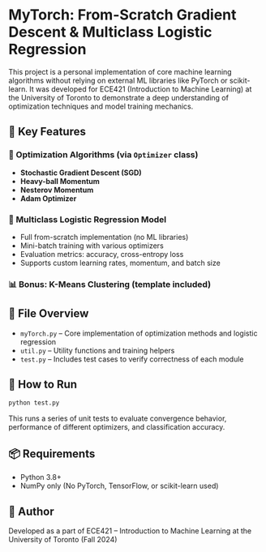 # MyTorch: From-Scratch Gradient Descent & Multiclass Logistic Regression

This project is a personal implementation of core machine learning algorithms without relying on external ML libraries like PyTorch or scikit-learn. It was developed for ECE421 (Introduction to Machine Learning) at the University of Toronto to demonstrate a deep understanding of optimization techniques and model training mechanics.

## 🧠 Key Features

### 🔁 Optimization Algorithms (via `Optimizer` class)
- **Stochastic Gradient Descent (SGD)**
- **Heavy-ball Momentum**
- **Nesterov Momentum**
- **Adam Optimizer**

### 🧪 Multiclass Logistic Regression Model
- Full from-scratch implementation (no ML libraries)
- Mini-batch training with various optimizers
- Evaluation metrics: accuracy, cross-entropy loss
- Supports custom learning rates, momentum, and batch size

### 📊 Bonus: K-Means Clustering (template included)

## 📁 File Overview
- `myTorch.py` – Core implementation of optimization methods and logistic regression
- `util.py` – Utility functions and training helpers
- `test.py` – Includes test cases to verify correctness of each module

## 🧪 How to Run
```bash
python test.py
```

This runs a series of unit tests to evaluate convergence behavior, performance of different optimizers, and classification accuracy.

## 📦 Requirements
- Python 3.8+
- NumPy only (No PyTorch, TensorFlow, or scikit-learn used)

## 📝 Author
Developed as a part of ECE421 – Introduction to Machine Learning at the University of Toronto (Fall 2024)
